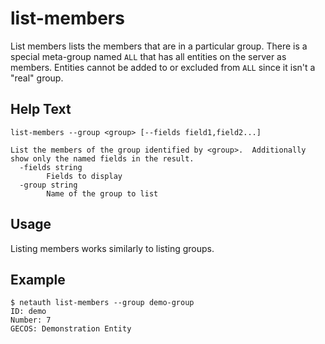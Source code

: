 # list-members

List members lists the members that are in a particular group.  There
is a special meta-group named `ALL` that has all entities on the
server as members.  Entities cannot be added to or excluded from `ALL`
since it isn't a "real" group.

## Help Text

```
list-members --group <group> [--fields field1,field2...]

List the members of the group identified by <group>.  Additionally
show only the named fields in the result.
  -fields string
        Fields to display
  -group string
        Name of the group to list
```

## Usage

Listing members works similarly to listing groups.

## Example

```shell
$ netauth list-members --group demo-group
ID: demo
Number: 7
GECOS: Demonstration Entity
```

